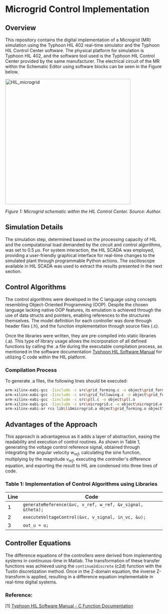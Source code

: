   # Microgrid Control Implementation

## Overview

This repository contains the digital implementation of a Microgrid (MR) simulation using the Typhoon HIL 402 real-time simulator and the Typhoon HIL Control Center software. The physical platform for simulation is Typhoon HIL 402, and the software tool used is the Typhoon HIL Control Center provided by the same manufacturer. The electrical circuit of the MR within the Schematic Editor using software blocks can be seen in the Figure below.

<img src="https://github.com/Paesee/microgrid/assets/41019170/ed41f9ef-f9eb-4695-938b-238687d738d4" alt="HIL_microgrid" height="400">

*Figure 1: Microgrid schematic within the HIL Control Center. Source: Author.*

## Simulation Details

The simulation step, determined based on the processing capacity of HIL and the computational load demanded by the circuit and control algorithms, was set to 0.5 $\mu s$. For system interaction, the HIL SCADA was employed, providing a user-friendly graphical interface for real-time changes to the simulated plant through programmable Python actions. The oscilloscope available in HIL SCADA was used to extract the results presented in the next section.

## Control Algorithms

The control algorithms were developed in the C language using concepts resembling Object-Oriented Programming (OOP). Despite the chosen language lacking native OOP features, its emulation is achieved through the use of data structs and pointers, enabling references to the structures themselves. The model definition for each controller was done through header files (.h), and the function implementation through source files (.c).

Once the libraries were written, they are pre-compiled into static libraries (.a). This type of library usage allows the incorporation of all defined functions by calling the .a file during the executable compilation process, as mentioned in the software documentation [Typhoon HIL Software Manual](https://www.typhoon-hil.com/documentation/typhoon-hil-software-manual/References/c_function.html) for utilizing C code within the HIL platform.

### Compilation Process

To generate .a files, the following lines should be executed:

```bash
arm-xilinx-eabi-gcc -Iinclude -c src\grid_forming.c -o object\grid_forming.o
arm-xilinx-eabi-gcc -Iinclude -c src\grid_following.c -o object\grid_following.o
arm-xilinx-eabi-gcc -Iinclude -c src\pll.c -o object\pll.o
arm-xilinx-eabi-gcc -Iinclude -c src\microgrid.c -o object\microgrid.o
arm-xilinx-eabi-ar rcs lib\libmicrogrid.a object\grid_forming.o object\grid_following.o object\pll.o object\microgrid.o
```

## Advantages of the Approach

This approach is advantageous as it adds a layer of abstraction, easing the readability and execution of control routines. As shown in Table 1, generating the voltage control reference signal, obtained through integrating the angular velocity $w_{ref}$, calculating the sine function, multiplying by the magnitude $v_{ref}$, executing the controller's difference equation, and exporting the result to HIL are condensed into three lines of code.

### Table 1: Implementation of Control Algorithms using Libraries

| Line | Code                                               |
|------|----------------------------------------------------|
| 1    | `generateReference(&vc, v_ref, w_ref, &v_signal, &theta);` |
| 2    | `executeVoltageControl(&vc, v_signal, in_vc, &u);`       |
| 3    | `out_u = u;`                                              |

## Controller Equations

The difference equations of the controllers were derived from implementing systems in continuous-time in Matlab. The transformation of these transfer functions was achieved using the `continue2discrete` (c2d) function with the Tustin discretization method. Once in the Z-domain equation, the inverse Z-transform is applied, resulting in a difference equation implementable in real-time digital systems.

### Reference:
[1] [Typhoon HIL Software Manual - C Function Documentation](https://www.typhoon-hil.com/documentation/typhoon-hil-software-manual/References/c_function.html)
